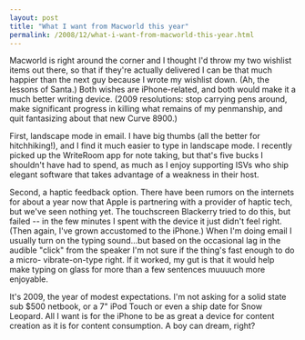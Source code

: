 ```yaml
---
layout: post
title: "What I want from Macworld this year"
permalink: /2008/12/what-i-want-from-macworld-this-year.html
---
```


<p>Macworld is right around the corner and I thought I'd throw my two 
wishlist items out there, so that if they're actually delivered I can 
be that much happier than the next guy because I wrote my wishlist 
down. (Ah, the lessons of Santa.) Both wishes are iPhone-related, and 
both would make it a much better writing device. (2009 resolutions: 
stop carrying pens around, make significant progress in killing what 
remains of my penmanship, and quit fantasizing about that new Curve 
8900.)</p>

<p>First, landscape mode in email. I have big thumbs (all the better for 
hitchhiking!), and I find it much easier to type in landscape mode. I 
recently picked up the WriteRoom app for note taking, but that's five 
bucks I shouldn't have had to spend, as much as I enjoy supporting 
ISVs who ship elegant software that takes advantage of a weakness in 
their host.</p>

<p>Second, a haptic feedback option. There have been rumors on the 
internets for about a year now that Apple is partnering with a 
provider of haptic tech, but we've seen nothing yet. The touchscreen 
Blackerry tried to do this, but failed -- in the few minutes I spent 
with the device it just didn't feel right. (Then again, I've grown 
accustomed to the iPhone.) When I'm doing email I usually turn on the 
typing sound...but based on the occasional lag in the audible "click" 
from the speaker I'm not sure if the thing's fast enough to do a micro- 
vibrate-on-type right. If it worked, my gut is that it would help make 
typing on glass for more than a few sentences muuuuch more enjoyable.</p>

<p>It's 2009, the year of modest expectations. I'm not asking for a solid 
state sub $500 netbook, or a 7" iPod Touch or even a ship date for 
Snow Leopard. All I want is for the iPhone to be as great a device for 
content creation as it is for content consumption. A boy can dream, 
right?</p>



